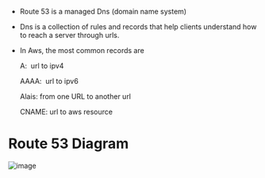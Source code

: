 * Route 53 is a managed Dns (domain name system)
* Dns is a collection of rules and records that help clients understand how to reach a server through urls.

* In Aws, the most common records are

   A:  url to ipv4 

   AAAA:  url to ipv6

   Alais: from one URL to another url

   CNAME: url to aws resource
   
# Route 53 Diagram

![image](https://user-images.githubusercontent.com/42309948/147843105-1c6ca62c-5fdc-4b7f-aaf3-7ddcc7aa71f2.png)

